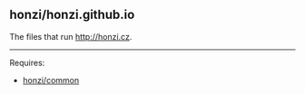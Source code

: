 honzi/honzi.github.io
---------------------

The files that run http://honzi.cz.

---

Requires:
* [honzi/common](https://github.com/honzi/common)
